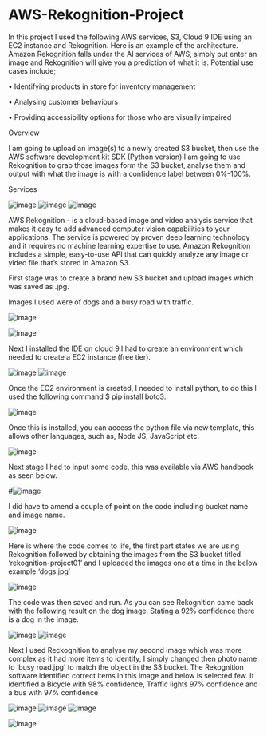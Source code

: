 # AWS-Rekognition-Project
In this project I used the following AWS services, S3, Cloud 9 IDE using an EC2 instance and Rekognition. Here is an example of the architecture. Amazon Rekognition falls under the AI services of AWS, simply put enter an image and Rekognition will give you a prediction of what it is. Potential use cases include; 



•	Identifying products in store for inventory management



•	Analysing customer behaviours 



•	Providing accessibility options for those who are visually impaired 


Overview

I am going to upload an image(s) to a newly created S3 bucket, then use the AWS software development kit SDK (Python version) I am going to use Rekognition to grab those images form the S3 bucket, analyse them and output with what the image is with a confidence label between 0%-100%.


Services


![image](https://github.com/user-attachments/assets/ee7b7763-72d6-4168-8345-4c1245121792) ![image](https://github.com/user-attachments/assets/d2574a37-497d-4576-9432-2c989086e1e0) ![image](https://github.com/user-attachments/assets/89fbd5a1-3a6d-452c-bb54-4ae6921f99c4)

AWS Rekognition - is a cloud-based image and video analysis service that makes it easy to add advanced computer vision capabilities to your applications. The service is powered by proven deep learning technology and it requires no machine learning expertise to use. Amazon Rekognition includes a simple, easy-to-use API that can quickly analyze any image or video file that’s stored in Amazon S3.                                                                                                                                


First stage was to create a brand new S3 bucket and upload images which was saved as .jpg.

Images I used were of dogs and a busy road with traffic.



![image](https://github.com/user-attachments/assets/553f9e90-ba6e-4e1f-8384-a2b8ee865522)


![image](https://github.com/user-attachments/assets/7e23b627-02bf-468e-9c19-fecbce34b5a5)



Next I installed the IDE on cloud 9.I had to create an environment which needed to create a EC2 instance (free tier).

![image](https://github.com/user-attachments/assets/e4b2b7cc-b093-47ed-844d-24f03c2407bc)
![image](https://github.com/user-attachments/assets/7e5ff46f-aa5d-4d27-8988-feb83352eedc)


Once the EC2 environment is created, I needed to install python, to do this I used the following command $ pip install boto3.

![image](https://github.com/user-attachments/assets/aea0dd27-0618-498b-9280-6decc3f8cace)


Once this is installed, you can access the python file via new template, this allows other languages, such as, Node JS, JavaScript etc.


![image](https://github.com/user-attachments/assets/5b80b333-af8f-4327-870b-fc212ebb14cb)

Next stage I had to input some code, this was available via AWS handbook as seen below.


#![image](https://github.com/user-attachments/assets/ab323152-124f-4400-ae30-4d583bcb76a9)


I did have to amend a couple of point on the code including bucket name and image name.


![image](https://github.com/user-attachments/assets/0839c36b-4c74-42e1-b25a-1c9276d01569)

Here is where the code comes to life, the first part states we are using Rekognition followed by obtaining the images from the S3 bucket titled ‘rekognition-project01’ and I uploaded the images one at a time in the below example ‘dogs.jpg’

![image](https://github.com/user-attachments/assets/3e3bb650-f965-460a-a281-87d284f63242)


The code was then saved and run. As you can see Rekognition came back with the following result on the dog image. Stating a 92% confidence there is a dog in the image.

![image](https://github.com/user-attachments/assets/0e67e780-27e9-4889-8fce-f0d43f5ff8e3)
![image](https://github.com/user-attachments/assets/ec6d452c-4962-439d-9ca9-48d0bb79f275)



Next I used Reckognition to analyse my second image which was more complex as it had more items to identify, I simply changed then photo name to ‘busy road.jpg’ to match the object in the S3 bucket.
The Rekognition software identified correct items in this image and below is selected few. It identified a Bicycle with 98% confidence, Traffic lights 97% confidence and a bus with 97% confidence

![image](https://github.com/user-attachments/assets/98e5c3bd-b63f-40af-b0a7-9e64150f4ba0) ![image](https://github.com/user-attachments/assets/811ccf83-d073-42ab-bc6e-6b092ef356bb) ![image](https://github.com/user-attachments/assets/8eca229c-7c6b-458b-8bef-d05027caf003)



![image](https://github.com/user-attachments/assets/37039c0a-04ec-4312-b61d-5d14e91aeafb)



















